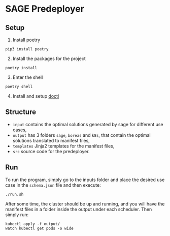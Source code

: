 # SAGE Predeployer

## Setup

1. Install poetry
```shell
pip3 install poetry
```

2. Install the packages for the project
```shell
poetry install
```

3. Enter the shell
```shell
poetry shell
```

4. Install and setup [doctl](https://docs.digitalocean.com/reference/doctl/how-to/install/)


## Structure

- `input` contains the optimal solutions generated by sage for different use cases,
- `output` has 3 folders `sage`, `boreas` and `k8s`, that contain the optimal solutions translated to manifest files,
- `templates` Jinja2 templates for the manifest files,
- `src` source code for the predeployer.

## Run 

To run the program, simply go to the inputs folder 
and place the desired use case in the `schema.json` file and then execute:
```shell 
./run.sh
```

After some time, the cluster should be up and running, and you will have the manifest files
in a folder inside the output under each scheduler. Then simply run:
```shell
kubectl apply -f output/
watch kubectl get pods -o wide
```


